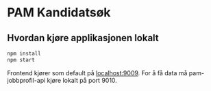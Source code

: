 # PAM Kandidatsøk

## Hvordan kjøre applikasjonen lokalt

```sh 
npm install
npm start
```

Frontend kjører som default på [localhost:9009](localhost:9009). For å få data må pam-jobbprofil-api kjøre lokalt på port 9010.










